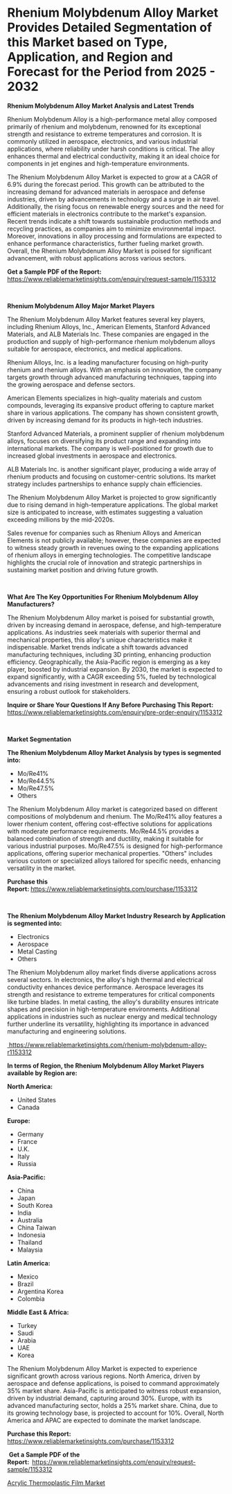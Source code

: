 <p><h1>Rhenium Molybdenum Alloy Market Provides Detailed Segmentation of this Market based on Type, Application, and Region and Forecast for the Period from 2025 - 2032</h1></p><p><strong>Rhenium Molybdenum Alloy Market Analysis and Latest Trends</strong></p>
<p><p>Rhenium Molybdenum Alloy is a high-performance metal alloy composed primarily of rhenium and molybdenum, renowned for its exceptional strength and resistance to extreme temperatures and corrosion. It is commonly utilized in aerospace, electronics, and various industrial applications, where reliability under harsh conditions is critical. The alloy enhances thermal and electrical conductivity, making it an ideal choice for components in jet engines and high-temperature environments.</p><p>The Rhenium Molybdenum Alloy Market is expected to grow at a CAGR of 6.9% during the forecast period. This growth can be attributed to the increasing demand for advanced materials in aerospace and defense industries, driven by advancements in technology and a surge in air travel. Additionally, the rising focus on renewable energy sources and the need for efficient materials in electronics contribute to the market's expansion. Recent trends indicate a shift towards sustainable production methods and recycling practices, as companies aim to minimize environmental impact. Moreover, innovations in alloy processing and formulations are expected to enhance performance characteristics, further fueling market growth. Overall, the Rhenium Molybdenum Alloy Market is poised for significant advancement, with robust applications across various sectors.</p></p>
<p><strong>Get a Sample PDF of the Report:&nbsp;</strong> <a href="https://www.reliablemarketinsights.com/enquiry/request-sample/1153312?utm_campaign=3037&utm_medium=2&utm_source=Github&utm_content=ia&utm_term=04042025&utm_id=rhenium-molybdenum-alloy">https://www.reliablemarketinsights.com/enquiry/request-sample/1153312</a></p>
<p>&nbsp;</p>
<p><strong>Rhenium Molybdenum Alloy Major Market Players</strong></p>
<p><p>The Rhenium Molybdenum Alloy Market features several key players, including Rhenium Alloys, Inc., American Elements, Stanford Advanced Materials, and ALB Materials Inc. These companies are engaged in the production and supply of high-performance rhenium molybdenum alloys suitable for aerospace, electronics, and medical applications.</p><p>Rhenium Alloys, Inc. is a leading manufacturer focusing on high-purity rhenium and rhenium alloys. With an emphasis on innovation, the company targets growth through advanced manufacturing techniques, tapping into the growing aerospace and defense sectors.</p><p>American Elements specializes in high-quality materials and custom compounds, leveraging its expansive product offering to capture market share in various applications. The company has shown consistent growth, driven by increasing demand for its products in high-tech industries.</p><p>Stanford Advanced Materials, a prominent supplier of rhenium molybdenum alloys, focuses on diversifying its product range and expanding into international markets. The company is well-positioned for growth due to increased global investments in aerospace and electronics.</p><p>ALB Materials Inc. is another significant player, producing a wide array of rhenium products and focusing on customer-centric solutions. Its market strategy includes partnerships to enhance supply chain efficiencies.</p><p>The Rhenium Molybdenum Alloy Market is projected to grow significantly due to rising demand in high-temperature applications. The global market size is anticipated to increase, with estimates suggesting a valuation exceeding millions by the mid-2020s.</p><p>Sales revenue for companies such as Rhenium Alloys and American Elements is not publicly available; however, these companies are expected to witness steady growth in revenues owing to the expanding applications of rhenium alloys in emerging technologies. The competitive landscape highlights the crucial role of innovation and strategic partnerships in sustaining market position and driving future growth.</p></p>
<p>&nbsp;</p>
<p><strong>What Are The Key Opportunities For Rhenium Molybdenum Alloy Manufacturers?</strong></p>
<p><p>The Rhenium Molybdenum Alloy market is poised for substantial growth, driven by increasing demand in aerospace, defense, and high-temperature applications. As industries seek materials with superior thermal and mechanical properties, this alloy's unique characteristics make it indispensable. Market trends indicate a shift towards advanced manufacturing techniques, including 3D printing, enhancing production efficiency. Geographically, the Asia-Pacific region is emerging as a key player, boosted by industrial expansion. By 2030, the market is expected to expand significantly, with a CAGR exceeding 5%, fueled by technological advancements and rising investment in research and development, ensuring a robust outlook for stakeholders.</p></p>
<p><strong>Inquire or Share Your Questions If Any Before Purchasing This Report:</strong> <a href="https://www.reliablemarketinsights.com/enquiry/pre-order-enquiry/1153312?utm_campaign=3037&utm_medium=2&utm_source=Github&utm_content=ia&utm_term=04042025&utm_id=rhenium-molybdenum-alloy">https://www.reliablemarketinsights.com/enquiry/pre-order-enquiry/1153312</a></p>
<p>&nbsp;</p>
<p><strong>Market Segmentation</strong></p>
<p><strong>The Rhenium Molybdenum Alloy Market Analysis by types is segmented into:</strong></p>
<p><ul><li>Mo/Re41%</li><li>Mo/Re44.5%</li><li>Mo/Re47.5%</li><li>Others</li></ul></p>
<p><p>The Rhenium Molybdenum Alloy market is categorized based on different compositions of molybdenum and rhenium. The Mo/Re41% alloy features a lower rhenium content, offering cost-effective solutions for applications with moderate performance requirements. Mo/Re44.5% provides a balanced combination of strength and ductility, making it suitable for various industrial purposes. Mo/Re47.5% is designed for high-performance applications, offering superior mechanical properties. "Others" includes various custom or specialized alloys tailored for specific needs, enhancing versatility in the market.</p></p>
<p><strong>Purchase this Report:&nbsp;</strong><a href="https://www.reliablemarketinsights.com/purchase/1153312?utm_campaign=3037&utm_medium=2&utm_source=Github&utm_content=ia&utm_term=04042025&utm_id=rhenium-molybdenum-alloy">https://www.reliablemarketinsights.com/purchase/1153312</a></p>
<p>&nbsp;</p>
<p><strong>The Rhenium Molybdenum Alloy Market Industry Research by Application is segmented into:</strong></p>
<p><ul><li>Electronics</li><li>Aerospace</li><li>Metal Casting</li><li>Others</li></ul></p>
<p><p>The Rhenium Molybdenum alloy market finds diverse applications across several sectors. In electronics, the alloy's high thermal and electrical conductivity enhances device performance. Aerospace leverages its strength and resistance to extreme temperatures for critical components like turbine blades. In metal casting, the alloy's durability ensures intricate shapes and precision in high-temperature environments. Additional applications in industries such as nuclear energy and medical technology further underline its versatility, highlighting its importance in advanced manufacturing and engineering solutions.</p></p>
<p><a href="https://www.reliablemarketinsights.com/rhenium-molybdenum-alloy-r1153312?utm_campaign=3037&utm_medium=2&utm_source=Github&utm_content=ia&utm_term=04042025&utm_id=rhenium-molybdenum-alloy">&nbsp;https://www.reliablemarketinsights.com/rhenium-molybdenum-alloy-r1153312</a></p>
<p><strong>In terms of Region, the Rhenium Molybdenum Alloy Market Players available by Region are:</strong></p>
<p>
    <p> <strong> North America: </strong>
        <ul>
            <li>United States</li>
            <li>Canada</li>
        </ul>
        </p> 
    <p> <strong> Europe: </strong>
        <ul>
            <li>Germany</li>
            <li>France</li>
            <li>U.K.</li>
            <li>Italy</li>
            <li>Russia</li>
        </ul>
        </p> 
    <p> <strong> Asia-Pacific: </strong>
        <ul>
            <li>China</li>
            <li>Japan</li>
            <li>South Korea</li>
            <li>India</li>
            <li>Australia</li>
            <li>China Taiwan</li>
            <li>Indonesia</li>
            <li>Thailand</li>
            <li>Malaysia</li>
        </ul>
        </p> 
    <p> <strong> Latin America: </strong>
        <ul>
            <li>Mexico</li>
            <li>Brazil</li>
            <li>Argentina Korea</li>
            <li>Colombia</li>
        </ul>
        </p> 
    <p> <strong> Middle East & Africa: </strong>
        <ul>
            <li>Turkey</li>
            <li>Saudi</li>
            <li>Arabia</li>
            <li>UAE</li>
            <li>Korea</li>
        </ul>
    </p>
    </p>
<p><p>The Rhenium Molybdenum Alloy Market is expected to experience significant growth across various regions. North America, driven by aerospace and defense applications, is poised to command approximately 35% market share. Asia-Pacific is anticipated to witness robust expansion, driven by industrial demand, capturing around 30%. Europe, with its advanced manufacturing sector, holds a 25% market share. China, due to its growing technology base, is projected to account for 10%. Overall, North America and APAC are expected to dominate the market landscape.</p></p>
<p><strong>Purchase this Report: </strong><a href="https://www.reliablemarketinsights.com/purchase/1153312?utm_campaign=3037&utm_medium=2&utm_source=Github&utm_content=ia&utm_term=04042025&utm_id=rhenium-molybdenum-alloy">https://www.reliablemarketinsights.com/purchase/1153312</a></p>
<p>&nbsp;<strong>Get a Sample PDF of the Report:&nbsp;&nbsp;</strong><a href="https://www.reliablemarketinsights.com/enquiry/request-sample/1153312?utm_campaign=3037&utm_medium=2&utm_source=Github&utm_content=ia&utm_term=04042025&utm_id=rhenium-molybdenum-alloy">https://www.reliablemarketinsights.com/enquiry/request-sample/1153312</a></p>
<p><strong></strong></p>
<p><p><a href="https://github.com/lalolatiot/Market-Research-Report-List-1/blob/main/acrylic-thermoplastic-film-market.md?utm_campaign=3037&utm_medium=2&utm_source=Github&utm_content=ia&utm_term=04042025&utm_id=rhenium-molybdenum-alloy">Acrylic Thermoplastic Film Market</a></p></p>